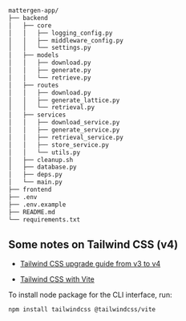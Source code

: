 ```bash

mattergen-app/
├── backend
│   ├── core
│   │   ├── logging_config.py
│   │   ├── middleware_config.py
│   │   └── settings.py
│   ├── models
│   │   ├── download.py
│   │   ├── generate.py
│   │   └── retrieve.py
│   ├── routes
│   │   ├── download.py
│   │   ├── generate_lattice.py
│   │   └── retrieval.py
│   ├── services
│   │   ├── download_service.py
│   │   ├── generate_service.py
│   │   ├── retrieval_service.py
│   │   ├── store_service.py
│   │   └── utils.py
│   ├── cleanup.sh
│   ├── database.py
│   ├── deps.py
│   └── main.py
├── frontend
├── .env
├── .env.example
├── README.md
└── requirements.txt

```

## Some notes on Tailwind CSS (v4)
- [Tailwind CSS upgrade guide from v3 to v4](https://tailwindcss.com/docs/upgrade-guide#changes-from-v3)

- [Tailwind CSS with Vite](https://tailwindcss.com/docs/installation/using-vite)

To install node package for the CLI interface, run:
```bash
npm install tailwindcss @tailwindcss/vite
```